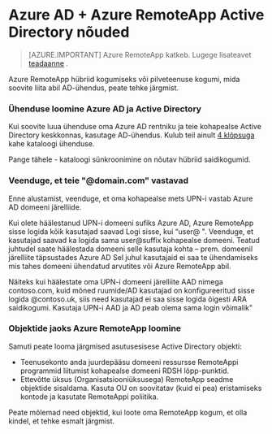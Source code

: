 
<properties 
    pageTitle="Azure AD + Azure RemoteApp Active Directory nõuded | Microsoft Azure'i" 
    description="Saate teada, kuidas häälestada töötama RemoteAppi Azure Active Directory." 
    services="remoteapp" 
    documentationCenter="" 
    authors="lizap" 
    manager="mbaldwin" />

<tags 
    ms.service="remoteapp" 
    ms.workload="compute" 
    ms.tgt_pltfrm="na" 
    ms.devlang="na" 
    ms.topic="article" 
    ms.date="08/15/2016" 
    ms.author="elizapo" />



# <a name="azure-ad--active-directory-requirements-for-azure-remoteapp"></a>Azure AD + Azure RemoteApp Active Directory nõuded

> [AZURE.IMPORTANT]
> Azure RemoteApp katkeb. Lugege lisateavet [teadaanne](https://go.microsoft.com/fwlink/?linkid=821148) .


Azure RemoteApp hübriid kogumiseks või pilveteenuse kogumi, mida soovite liita abil AD-ühendus, peate tehke järgmist.

### <a name="connect-azure-ad-and-active-directory"></a>Ühenduse loomine Azure AD ja Active Directory

Kui soovite luua ühenduse oma Azure AD rentniku ja teie kohapealse Active Directory keskkonnas, kasutage AD-ühendus. Kulub teil ainult [4 klõpsuga](https://blogs.technet.microsoft.com/enterprisemobility/2014/08/04/connecting-ad-and-azure-ad-only-4-clicks-with-azure-ad-connect/) kahe kataloogi ühenduse.

Pange tähele - kataloogi sünkroonimine on nõutav hübriid saidikogumid.

### <a name="make-sure-your-domaincom-match"></a>Veenduge, et teie "@domain.com" vastavad
Enne alustamist, veenduge, et oma kohapealse mets UPN-i vastab Azure AD domeeni järelliide. 

Kui olete häälestanud UPN-i domeeni sufiks Azure AD, Azure RemoteApp sisse logida kõik kasutajad saavad Logi sisse, kui “user@ <the suffix you set up>". Veenduge, et kasutajad saavad ka logida sama user@suffix kohapealse domeeni. Teatud juhtudel saate häälestada domeeni selle kasutaja kohta – prem. domeenil järelliite täpsustades Azure AD Sel juhul kasutajaid ei saa te ühendamiseks mis tahes domeeni ühendatud arvutites või Azure RemoteApp abil.

Näiteks kui häälestate oma UPN-i domeeni järelliite AAD nimega contoso.com, kuid mõned ruumide/AD kasutajad on konfigureeritud sisse logida @contoso.uk, siis need kasutajad ei saa sisse logida õigesti ARA saidikogumi. Kasutaja UPN-i AAD ja AD peab olema sama login võimalik"

### <a name="create-objects-for-azure-remoteapp"></a>Objektide jaoks Azure RemoteApp loomine
Samuti peate looma järgmised asutusesisese Active Directory objekti:

- Teenusekonto anda juurdepääsu domeeni ressursse RemoteAppi programmid liitumist kohapealse domeeni RDSH lõpp-punktid.
- Ettevõtte üksus (Organisatsiooniüksusega) RemoteApp seadme objektide sisaldama. Kasuta OU on soovitatav (kuid ei pea) eristamiseks kontode ja kasutate RemoteAppi poliitika.

Peate mõlemad need objektid, kui loote oma RemoteApp kogum, et olla kindel, et tehke esmalt järgmist.